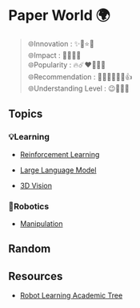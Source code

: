 # Paper World 🌍

>🌐Innovation : ✨💫⭐🌟 <br>
>🌐Impact : 💐🌷🌸🌺 <br>
>🌐Popularity : 🔥☄️❤️‍🔥👩‍🚒 <br>
>🌐Recommendation : 👍🏿👍🏽👍🏻👍 <br>
>🌐Understanding Level : 😉🤨🤔🧐  <br>


## Topics

### 💡Learning

* [Reinforcement Learning](topics/reinforcement_learning/README.md)

* [Large Language Model](topics/large_language_model/README.md)

* [3D Vision](/topics/3d_vision/README.md)


### 🦾Robotics

* [Manipulation](topics/manipulation/README.md)


## Random


## Resources

* [Robot Learning Academic Tree](robot_Learning_academic_tree.md)

